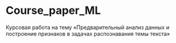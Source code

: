 # Course_paper_ML
Курсовая работа на тему «Предварительный анализ данных и построение признаков в задачах распознавания темы текста»
